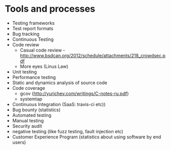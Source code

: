 # Tools and processes

- Testing frameworks
- Test report formats
- Bug tracking
- Continuous Testing
- Code review
	- Casual code review - http://www.bsdcan.org/2012/schedule/attachments/218_crowdsec.pdf
	- More eyes (Linus Law)
- Unit testing
- Performance testing
- Static and dynamics analysis of source code
- Code coverage
	- gcov (http://yurichev.com/writings/C-notes-ru.pdf)
	- systemtap
- Continuous Integration (SaaS: travis-ci etc))
- Bug bounty (statistics)
- Automated testing
- Manual testing
- Security audit
- negative testing (like fuzz testing, fault injection etc)
- Customer Experience Program (statistics about using software by end users)
